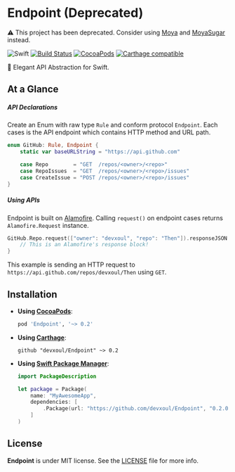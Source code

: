 Endpoint (Deprecated)
=====================

⚠️ This project has been deprecated. Consider using [Moya](https://github.com/Moya/Moya) and [MoyaSugar](https://github.com/devxoul/MoyaSugar) instead.

![Swift](https://img.shields.io/badge/Swift-2.1-orange.svg)
[![Build Status](https://travis-ci.org/devxoul/Endpoint.svg)](https://travis-ci.org/devxoul/Endpoint)
[![CocoaPods](http://img.shields.io/cocoapods/v/Endpoint.svg)](https://cocoapods.org/pods/Endpoint)
[![Carthage compatible](https://img.shields.io/badge/Carthage-compatible-4BC51D.svg?style=flat)](https://github.com/Carthage/Carthage)

🚀 Elegant API Abstraction for Swift.


At a Glance
-----------

##### API Declarations

Create an Enum with raw type `Rule` and conform protocol `Endpoint`. Each cases is the API endpoint which contains HTTP method and URL path.

```swift
enum GitHub: Rule, Endpoint {
    static var baseURLString = "https://api.github.com"

    case Repo        = "GET  /repos/<owner>/<repo>"
    case RepoIssues  = "GET  /repos/<owner>/<repo>/issues"
    case CreateIssue = "POST /repos/<owner>/<repo>/issues"
}
```

##### Using APIs

Endpoint is built on [Alamofire](https://github.com/Alamofire/Alamofire). Calling `request()` on endpoint cases returns `Alamofire.Request` instance.

```swift
GitHub.Repo.request(["owner": "devxoul", "repo": "Then"]).responseJSON { response in
    // This is an Alamofire's response block!
}
```

This example is sending an HTTP request to `https://api.github.com/repos/devxoul/Then` using `GET`.


Installation
------------

- **Using [CocoaPods](https://cocoapods.org)**:

    ```ruby
    pod 'Endpoint', '~> 0.2'
    ```

- **Using [Carthage](https://github.com/Carthage/Carthage)**:

    ```
    github "devxoul/Endpoint" ~> 0.2
    ```

- **Using [Swift Package Manager](https://swift.org/package-manager)**:

    ```swift
    import PackageDescription

    let package = Package(
        name: "MyAwesomeApp",
        dependencies: [
            .Package(url: "https://github.com/devxoul/Endpoint", "0.2.0"),
        ]
    )
    ```


License
-------

**Endpoint** is under MIT license. See the [LICENSE](LICENSE) file for more info.
